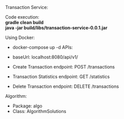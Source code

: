 Transaction Service:

Code execution: <br/>
<b>gradle clean build</b><br/>
<b>java -jar build/libs/transaction-service-0.0.1.jar</b>

Using Docker:<br>
* docker-compose up -d
APIs:</br>

* baseUrl: localhost:8080/api/v1/ <br/>
* Create Transaction endpoint: POST /transactions<br/>
* Transaction Statistics endpoint: GET /statistics<br/>
* Delete Transaction endpoint: DELETE /transactions<br/>

Algorithm:<br/>
* Package: algo<br/>
* Class: AlgorithmSolutions<br/>
